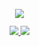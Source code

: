 <p align="center">
  <a href="https://github.com/Omooo">
    <img src="https://github-readme-stats.wasabeef.vercel.app/api?username=panfei008&show_icons=true&line_height=21&show_icons=true&theme=vue" />
  </a>
</p>

<p align="center">
  <a href="https://github.com/Omooo/Android-Notes">
    <img src="https://img.shields.io/badge/🔥%20Android-Notes-brightness.svg"
  </a>  
  <a href="https://github.com/panfei008">
    <img src="https://komarev.com/ghpvc/?username=Omooo&color=brightgreen" />
  </a>  
</p>
